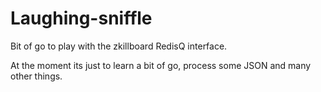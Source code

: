 # Laughing-sniffle

Bit of go to play with the zkillboard RedisQ interface.

At the moment its just to learn a bit of go, process some JSON and many other things.
